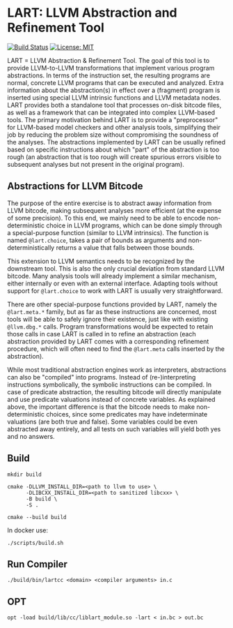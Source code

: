 # LART: LLVM Abstraction and Refinement Tool

[![Build Status](https://travis-ci.com/xlauko/lart.svg?branch=master)](https://travis-ci.com/xlauko/lart)
[![License: MIT](https://img.shields.io/badge/License-MIT-yellow.svg)](https://opensource.org/licenses/MIT)

LART = LLVM Abstraction & Refinement Tool. The goal of this tool is to provide LLVM-to-LLVM transformations that implement various program abstractions. In terms of the instruction set, the resulting programs are normal, concrete LLVM programs that can be executed and analyzed. Extra information about the abstraction(s) in effect over a (fragment) program is inserted using special LLVM intrinsic functions and LLVM metadata nodes.
LART provides both a standalone tool that processes on-disk bitcode files, as well as a framework that can be integrated into complex LLVM-based tools. The primary motivation behind LART is to provide a "preprocessor" for LLVM-based model checkers and other analysis tools, simplifying their job by reducing the problem size without compromising the soundness of the analyses.
The abstractions implemented by LART can be usually refined based on specific instructions about which "part" of the abstraction is too rough (an abstraction that is too rough will create spurious errors visible to subsequent analyses but not present in the original program).

## Abstractions for LLVM Bitcode

The purpose of the entire exercise is to abstract away information from LLVM bitcode, making subsequent analyses more efficient (at the expense of some precision). To this end, we mainly need to be able to encode non-deterministic choice in LLVM programs, which can be done simply through a special-purpose function (similar to LLVM intrinsics). The function is named `@lart.choice`, takes a pair of bounds as arguments and non-deterministically returns a value that falls between those bounds.

This extension to LLVM semantics needs to be recognized by the downstream tool. This is also the only crucial deviation from standard LLVM bitcode. Many analysis tools will already implement a similar mechanism, either internally or even with an external interface. Adapting tools without support for `@lart.choice` to work with LART is usually very straightforward.

There are other special-purpose functions provided by LART, namely the `@lart.meta.*` family, but as far as these instructions are concerned, most tools will be able to safely ignore their existence, just like with existing `@llvm.dbg.*` calls. Program transformations would be expected to retain those calls in case LART is called in to refine an abstraction (each abstraction provided by LART comes with a corresponding refinement procedure, which will often need to find the `@lart.meta` calls inserted by the abstraction).

While most traditional abstraction engines work as interpreters, abstractions can also be "compiled" into programs. Instead of (re-)interpreting instructions symbolically, the symbolic instructions can be compiled. In case of predicate abstraction, the resulting bitcode will directly manipulate and use predicate valuations instead of concrete variables. As explained above, the important difference is that the bitcode needs to make non-deterministic choices, since some predicates may have indeterminate valuations (are both true and false). Some variables could be even abstracted away entirely, and all tests on such variables will yield both yes and no answers.

## Build

```
mkdir build

cmake -DLLVM_INSTALL_DIR=<path to llvm to use> \
      -DLIBCXX_INSTALL_DIR=<path to sanitized libcxx> \
      -B build \
      -S .

cmake --build build
```

In docker use:

```
./scripts/build.sh
```

## Run Compiler

```
./build/bin/lartcc <domain> <compiler arguments> in.c
```

## OPT

```
opt -load build/lib/cc/liblart_module.so -lart < in.bc > out.bc
```
